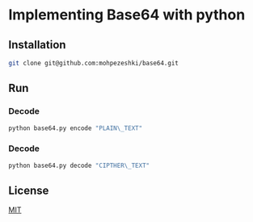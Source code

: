 # Implementing Base64 with python

## Installation

```bash
git clone git@github.com:mohpezeshki/base64.git
```

## Run

### Decode
```bash
python base64.py encode "PLAIN\_TEXT"
```

### Decode

```bash
python base64.py decode "CIPTHER\_TEXT"
```

## License

[MIT](https://choosealicense.com/licenses/mit/)
